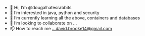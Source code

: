 - 👋 Hi, I’m @dougalhatesrabbits
- 👀 I’m interested in java, python and security
- 🌱 I’m currently learning all the above, containers and databases
- 💞️ I’m looking to collaborate on ...
- 📫 How to reach me ...david.brooke14@gmail.com

<!---
dougalhatesrabbits/dougalhatesrabbits is a ✨ special ✨ repository because its `README.md` (this file) appears on your GitHub profile.
You can click the Preview link to take a look at your changes.
--->
